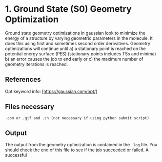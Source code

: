 # 1. Ground State (S0) Geometry Optimization
Ground state geometry optimizations in gaussian look to minimize the energy of a structure by varying geometric parameters in the molecule. It does this using first and sometimes second order derivatives. Geometry optimizations will continue until a) a stationary point is reached on the potential energy surface (PES) (stationary points includes TSs and minima) b) an error causes the job to end early or c) the maximum number of geometry iterations is reached.
## References
Opt keyword info: [https://gaussian.com/opt/]

## Files necessary
```.com or .gjf and .sh (not necessary if using python submit script)```

## Output
The output from the geometry optimization is contained in the ```.log``` file. You should check the end of this file to see if the job succeeded or failed. A successful 
